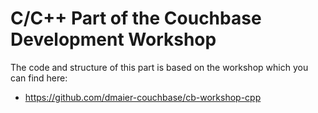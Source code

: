 # C/C++ Part of the Couchbase Development Workshop

The code and structure of this part is based on the workshop which you can find here:

* https://github.com/dmaier-couchbase/cb-workshop-cpp

